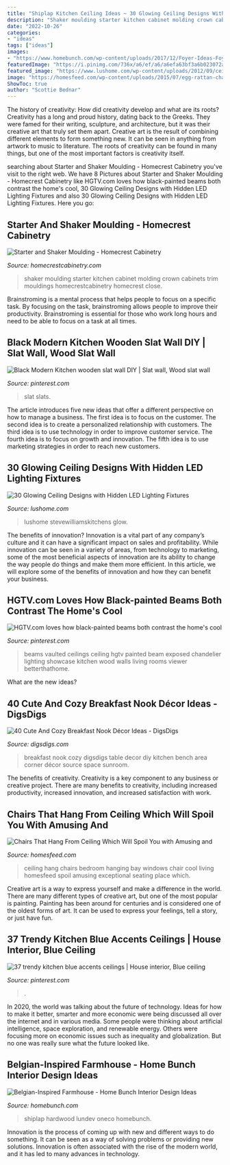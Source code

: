 ```yaml
---
title: "Shiplap Kitchen Ceiling Ideas ~ 30 Glowing Ceiling Designs With Hidden Led Lighting Fixtures"
description: "Shaker moulding starter kitchen cabinet molding crown cabinets trim mouldings homecrestcabinetry homecrest close"
date: "2022-10-26"
categories:
- "ideas"
tags: ["ideas"]
images:
- "https://www.homebunch.com/wp-content/uploads/2017/12/Foyer-Ideas-Foyer-with-a-combination-of-shiplap-and-tile-accent-wall-and-white-oak-hardwood-flooring-foyer.jpg"
featuredImage: "https://i.pinimg.com/736x/a6/ef/a6/a6efa63bf3a6b023072a3df7e7efea4f.jpg"
featured_image: "https://www.lushome.com/wp-content/uploads/2012/09/ceiling-designs-hidden-lighting-modern-interiors-6.jpg"
image: "https://homesfeed.com/wp-content/uploads/2015/07/egg-rattan-chairs-that-hang-from-ceiling-in-bedroom-with-rug-ang-hanging-pot-plus-bay-windows-and-cool-ceiling-lighting.jpg"
ShowToc: true
author: "Scottie Bednar"
---
```



The history of creativity: How did creativity develop and what are its roots?
Creativity has a long and proud history, dating back to the Greeks. They were famed for their writing, sculpture, and architecture, but it was their creative art that truly set them apart. Creative art is the result of combining different elements to form something new. It can be seen in anything from artwork to music to literature. The roots of creativity can be found in many things, but one of the most important factors is creativity itself.

	

		
searching about Starter and Shaker Moulding - Homecrest Cabinetry you've visit to the right web. We have 8 Pictures about Starter and Shaker Moulding - Homecrest Cabinetry like HGTV.com loves how black-painted beams both contrast the home&#039;s cool, 30 Glowing Ceiling Designs with Hidden LED Lighting Fixtures and also 30 Glowing Ceiling Designs with Hidden LED Lighting Fixtures. Here you go:
		
    
## Starter And Shaker Moulding - Homecrest Cabinetry

<img loading=lazy src="https://www.homecrestcabinetry.com/-/media/homecrest/products/mouldings_accents/homstarterrhtnm.jpg" onerror="this.onerror=null;this.src='https://tse4.mm.bing.net/th?id=OIP.WXYQkmknpZWkOPSBuRNuPQHaLH&amp;pid=15.1';" alt="Starter and Shaker Moulding - Homecrest Cabinetry">

_Source: homecrestcabinetry.com_

>shaker moulding starter kitchen cabinet molding crown cabinets trim mouldings homecrestcabinetry homecrest close. 

	

Brainstroming is a mental process that helps people to focus on a specific task. By focusing on the task, brainstroming allows people to improve their productivity. Brainstroming is essential for those who work long hours and need to be able to focus on a task at all times.

    
## Black Modern Kitchen Wooden Slat Wall DIY | Slat Wall, Wood Slat Wall

<img loading=lazy src="https://i.pinimg.com/736x/a7/90/75/a79075cead8bc8c4206cd598fab994cb.jpg" onerror="this.onerror=null;this.src='https://tse4.mm.bing.net/th?id=OIP.QCANvdjAOktAv-3OL1aGSQHaJ3&amp;pid=15.1';" alt="Black Modern Kitchen wooden slat wall DIY | Slat wall, Wood slat wall">

_Source: pinterest.com_

>slat slats. 

	

The article introduces five new ideas that offer a different perspective on how to manage a business. The first idea is to focus on the customer. The second idea is to create a personalized relationship with customers. The third idea is to use technology in order to improve customer service. The fourth idea is to focus on growth and innovation. The fifth idea is to use marketing strategies in order to reach new customers.

    
## 30 Glowing Ceiling Designs With Hidden LED Lighting Fixtures

<img loading=lazy src="https://www.lushome.com/wp-content/uploads/2012/09/ceiling-designs-hidden-lighting-modern-interiors-6.jpg" onerror="this.onerror=null;this.src='https://tse1.mm.bing.net/th?id=OIP.auG2R-4hfodgR9-m_cYp7AHaG4&amp;pid=15.1';" alt="30 Glowing Ceiling Designs with Hidden LED Lighting Fixtures">

_Source: lushome.com_

>lushome stevewilliamskitchens glow. 

	

The benefits of innovation?
Innovation is a vital part of any company’s culture and it can have a significant impact on sales and profitability. While innovation can be seen in a variety of areas, from technology to marketing, some of the most beneficial aspects of innovation are its ability to change the way people do things and make them more efficient. In this article, we will explore some of the benefits of innovation and how they can benefit your business.

    
## HGTV.com Loves How Black-painted Beams Both Contrast The Home&#039;s Cool

<img loading=lazy src="https://i.pinimg.com/736x/fa/da/62/fada62bfeecd12867673b6c03d35e139.jpg" onerror="this.onerror=null;this.src='https://tse3.mm.bing.net/th?id=OIP.RqazvKK2fwrVzq6cf-l36QHaLH&amp;pid=15.1';" alt="HGTV.com loves how black-painted beams both contrast the home&#039;s cool">

_Source: pinterest.com_

>beams vaulted ceilings ceiling hgtv painted beam exposed chandelier lighting showcase kitchen wood walls living rooms viewer betterthathome. 

	

What are the new ideas?
 

    
## 40 Cute And Cozy Breakfast Nook Décor Ideas - DigsDigs

<img loading=lazy src="http://www.digsdigs.com/photos/cute-and-cozy-breakfast-nook-decor-ideas-20.jpg" onerror="this.onerror=null;this.src='https://tse2.mm.bing.net/th?id=OIP.DyoQQlROt2S9rn8b5dGj4wHaJ3&amp;pid=15.1';" alt="40 Cute And Cozy Breakfast Nook Décor Ideas - DigsDigs">

_Source: digsdigs.com_

>breakfast nook cozy digsdigs table decor diy kitchen bench area corner décor source space sunroom. 

	

The benefits of creativity.
Creativity is a key component to any business or creative project. There are many benefits to creativity, including increased productivity, increased innovation, and increased satisfaction with work.

    
## Chairs That Hang From Ceiling Which Will Spoil You With Amusing And

<img loading=lazy src="https://homesfeed.com/wp-content/uploads/2015/07/egg-rattan-chairs-that-hang-from-ceiling-in-bedroom-with-rug-ang-hanging-pot-plus-bay-windows-and-cool-ceiling-lighting.jpg" onerror="this.onerror=null;this.src='https://tse4.mm.bing.net/th?id=OIP.TmnN2ajjrRm6STGxhGMfewHaK1&amp;pid=15.1';" alt="Chairs That Hang From Ceiling Which Will Spoil You with Amusing and">

_Source: homesfeed.com_

>ceiling hang chairs bedroom hanging bay windows chair cool living homesfeed spoil amusing exceptional seating place which. 

	

Creative art is a way to express yourself and make a difference in the world. There are many different types of creative art, but one of the most popular is painting. Painting has been around for centuries and is considered one of the oldest forms of art. It can be used to express your feelings, tell a story, or just have fun.

    
## 37 Trendy Kitchen Blue Accents Ceilings | House Interior, Blue Ceiling

<img loading=lazy src="https://i.pinimg.com/736x/a6/ef/a6/a6efa63bf3a6b023072a3df7e7efea4f.jpg" onerror="this.onerror=null;this.src='https://tse1.mm.bing.net/th?id=OIP.SxOP9bdqMYL0052PErRjpwAAAA&amp;pid=15.1';" alt="37 trendy kitchen blue accents ceilings | House interior, Blue ceiling">

_Source: pinterest.com_

>. 

	

In 2020, the world was talking about the future of technology. Ideas for how to make it better, smarter and more economic were being discussed all over the internet and in various media. Some people were thinking about artificial intelligence, space exploration, and renewable energy. Others were focusing more on economic issues such as inequality and globalization. But no one was really sure what the future looked like.

    
## Belgian-Inspired Farmhouse - Home Bunch Interior Design Ideas

<img loading=lazy src="https://www.homebunch.com/wp-content/uploads/2017/12/Foyer-Ideas-Foyer-with-a-combination-of-shiplap-and-tile-accent-wall-and-white-oak-hardwood-flooring-foyer.jpg" onerror="this.onerror=null;this.src='https://tse2.mm.bing.net/th?id=OIP.Ym3OwGrUS-_NBo3wmMQ5TgHaLb&amp;pid=15.1';" alt="Belgian-Inspired Farmhouse - Home Bunch Interior Design Ideas">

_Source: homebunch.com_

>shiplap hardwood lundev oneco homebunch. 

	

Innovation is the process of coming up with new and different ways to do something. It can be seen as a way of solving problems or providing new solutions. Innovation is often associated with the rise of the modern world, and it has led to many advances in technology.

